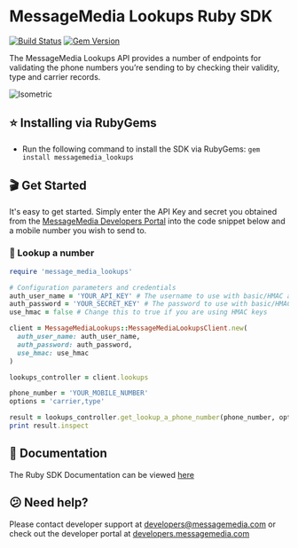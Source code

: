 # MessageMedia Lookups Ruby SDK
[![Build Status](https://travis-ci.org/messagemedia/lookups-ruby-sdk.svg?branch=master)](https://travis-ci.org/messagemedia/lookups-ruby-sdk)
[![Gem Version](https://badge.fury.io/rb/messagemedia_lookups_sdk.svg)](https://badge.fury.io/rb/messagemedia_lookups_sdk)

The MessageMedia Lookups API provides a number of endpoints for validating the phone numbers you’re sending to by checking their validity, type and carrier records.

![Isometric](https://developers.messagemedia.com/wp-content/uploads/2017/11/lookups-api.png)

## ⭐️ Installing via RubyGems
* Run the following command to install the SDK via RubyGems: 
```gem install messagemedia_lookups```

## 🎬 Get Started
It's easy to get started. Simply enter the API Key and secret you obtained from the [MessageMedia Developers Portal](https://developers.messagemedia.com) into the code snippet below and a mobile number you wish to send to.

### 👀 Lookup a number
```ruby
require 'message_media_lookups'

# Configuration parameters and credentials
auth_user_name = 'YOUR_API_KEY' # The username to use with basic/HMAC authentication
auth_password = 'YOUR_SECRET_KEY' # The password to use with basic/HMAC authentication
use_hmac = false # Change this to true if you are using HMAC keys

client = MessageMediaLookups::MessageMediaLookupsClient.new(
  auth_user_name: auth_user_name,
  auth_password: auth_password,
  use_hmac: use_hmac
)

lookups_controller = client.lookups

phone_number = 'YOUR_MOBILE_NUMBER'
options = 'carrier,type'

result = lookups_controller.get_lookup_a_phone_number(phone_number, options)
print result.inspect
```

## 📕 Documentation
The Ruby SDK Documentation can be viewed [here](DOCUMENTATION.md)

## 😕 Need help?
Please contact developer support at developers@messagemedia.com or check out the developer portal at [developers.messagemedia.com](https://developers.messagemedia.com/)
